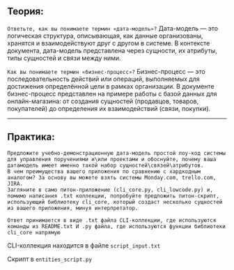 ## Теория:

`Ответьте, как вы понимаете термин «дата-модель»?`
Дата-модель — это логическая структура, описывающая, как данные организованы, хранятся и взаимодействуют друг с другом в системе. В контексте документа, дата-модель представлена через сущности, их атрибуты, типы сущностей и связи между ними.

`Как вы понимаете термин «бизнес-процесс»?`
Бизнес-процесс — это последовательность действий или операций, выполняемых для достижения определённой цели в рамках организации. В документе бизнес-процесс представлен на примере работы с базой данных для онлайн-магазина: от создания сущностей (продавцов, товаров, покупателей) до определения их взаимодействий (связи, покупки).

---

## Практика:
```
Предложите учебно-демонстрационную дата-модель простой лоу-код системы для управления поручениями и\или проектами и обоснуйте, почему ваша датамодель имеет именно такой набор сущностей\связей\атрибутов.
В чем преимущества вашего приложения по сравнению с хардкодным аналогом? За основу вы можете взять системы Monday.com, trello.com, JIRA.
Загляните в само питон-приложение (cli_core.py, cli_lowcode.py) и, помимо написания .txt коллекции, попробуйте предложить питон-скрипт, использующий библиотеку cli_core, который создаст несколько сущностей
из вашего приложения, минуя интерпретатор.

Ответ принимается в виде .txt файла CLI-коллекции, где используются команды из README.txt И .py файла, где используются функции библиотеки cli_core напрямую
```

CLI-коллекция находится в файле `script_input.txt`

Скрипт в `entities_script.py`

